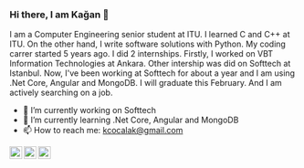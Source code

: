 ### Hi there, I am Kağan 👋

I am a Computer Engineering senior student at ITU. I learned C and C++ at ITU. On the other hand, I write software solutions with Python. My coding carrer started 5 years ago. I did 2 internships. Firstly, I worked on VBT Information Technologies at Ankara. Other intership was did on Softtech at Istanbul. Now, I've been working at Softtech for about a year and I am using .Net Core, Angular and MongoDB. I will graduate this February. And I am actively searching on a job.


- 🔭 I’m currently working on Softtech
- 🌱 I’m currently learning .Net Core, Angular and MongoDB
- 📫 How to reach me: kcocalak@gmail.com

<!--[<img align="left" alt="codeSTACKr.com" width="22px" src="https://raw.githubusercontent.com/iconic/open-iconic/master/svg/globe.svg" />][website]
[<img align="left" alt="codeSTACKr | YouTube" width="22px" src="https://cdn.jsdelivr.net/npm/simple-icons@v3/icons/youtube.svg" />][youtube] -->
[<img align="left" alt="codeSTACKr | Twitter" width="22px" src="https://cdn.jsdelivr.net/npm/simple-icons@v3/icons/twitter.svg" />][twitter]
[<img align="left" alt="codeSTACKr | LinkedIn" width="22px" src="https://cdn.jsdelivr.net/npm/simple-icons@v3/icons/linkedin.svg" />][linkedin]
[<img align="left" alt="codeSTACKr | Instagram" width="22px" src="https://cdn.jsdelivr.net/npm/simple-icons@v3/icons/instagram.svg" />][instagram]

<br />

<!-- [website]: https://codeSTACKr.com -->
<!--  [course]: http://vsCodeHero.com -->
[twitter]: https://twitter.com/kagan_cocalak
<!-- [youtube]: https://youtube.com/codeSTACKr -->
[instagram]: https://instagram.com/kcocalak
[linkedin]: https://linkedin.com/in/nurettin-kagan-cocalak

